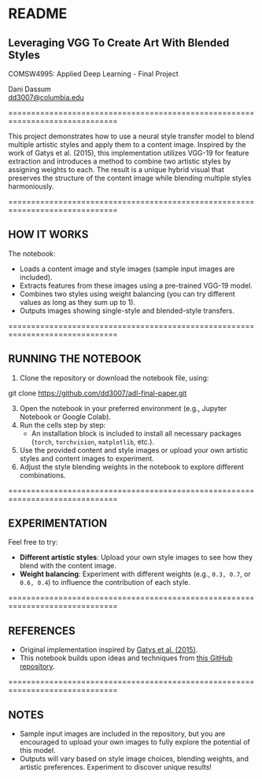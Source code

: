 README
==============================================================================
## Leveraging VGG To Create Art With Blended Styles ##
COMSW4995: Applied Deep Learning - Final Project  

Dani Dassum  
dd3007@columbia.edu  

==============================================================================

This project demonstrates how to use a neural style transfer model to blend multiple artistic styles and apply them to a content image. Inspired by the work of Gatys et al. (2015), this implementation utilizes VGG-19 for feature extraction and introduces a method to combine two artistic styles by assigning weights to each. The result is a unique hybrid visual that preserves the structure of the content image while blending multiple styles harmoniously.

==============================================================================

## HOW IT WORKS ##

The notebook:  
- Loads a content image and style images (sample input images are included).  
- Extracts features from these images using a pre-trained VGG-19 model.  
- Combines two styles using weight balancing (you can try different values as long as they sum up to 1).  
- Outputs images showing single-style and blended-style transfers.  

==============================================================================

## RUNNING THE NOTEBOOK ##

1. Clone the repository or download the notebook file, using:

git clone https://github.com/dd3007/adl-final-paper.git

3. Open the notebook in your preferred environment (e.g., Jupyter Notebook or Google Colab).  
4. Run the cells step by step:  
   - An installation block is included to install all necessary packages (`torch`, `torchvision`, `matplotlib`, etc.).  
5. Use the provided content and style images or upload your own artistic styles and content images to experiment.  
6. Adjust the style blending weights in the notebook to explore different combinations.  

==============================================================================

## EXPERIMENTATION ##

Feel free to try:  
- **Different artistic styles**: Upload your own style images to see how they blend with the content image.  
- **Weight balancing**: Experiment with different weights (e.g., `0.3, 0.7`, or `0.6, 0.4`) to influence the contribution of each style.  

==============================================================================

## REFERENCES ##

- Original implementation inspired by [Gatys et al. (2015)](https://arxiv.org/abs/1508.06576).  
- This notebook builds upon ideas and techniques from [this GitHub repository](https://github.com/tjwhitaker/a-neural-algorithm-of-artistic-style/tree/master).  

==============================================================================

## NOTES ##

- Sample input images are included in the repository, but you are encouraged to upload your own images to fully explore the potential of this model.  
- Outputs will vary based on style image choices, blending weights, and artistic preferences. Experiment to discover unique results!  
